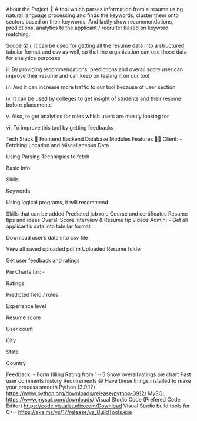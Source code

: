 
About the Project 🥱
A tool which parses information from a resume using natural language processing and finds the keywords, cluster them onto sectors based on their keywords. And lastly show recommendations, predictions, analytics to the applicant / recruiter based on keyword matching.

Scope 😲
i. It can be used for getting all the resume data into a structured tabular format and csv as well, so that the organization can use those data for analytics purposes

ii. By providing recommendations, predictions and overall score user can improve their resume and can keep on testing it on our tool

iii. And it can increase more traffic to our tool because of user section

iv. It can be used by colleges to get insight of students and their resume before placements

v. Also, to get analytics for roles which users are mostly looking for

vi. To improve this tool by getting feedbacks

Tech Stack 🍻
Frontend
Backend
Database
Modules
Features 🤦‍♂️
Client: -
Fetching Location and Miscellaneous Data

Using Parsing Techniques to fetch

Basic Info

Skills

Keywords

Using logical programs, it will recommend

Skills that can be added
Predicted job role
Course and certificates
Resume tips and ideas
Overall Score
Interview & Resume tip videos
Admin: -
Get all applicant’s data into tabular format

Download user’s data into csv file

View all saved uploaded pdf in Uploaded Resume folder

Get user feedback and ratings

Pie Charts for: -

Ratings

Predicted field / roles

Experience level

Resume score

User count

City

State

Country

Feedback: -
Form filling
Rating from 1 – 5
Show overall ratings pie chart
Past user comments history
Requirements 😅
Have these things installed to make your process smooth
Python (3.9.12) https://www.python.org/downloads/release/python-3912/
MySQL https://www.mysql.com/downloads/
Visual Studio Code (Prefered Code Editor) https://code.visualstudio.com/Download
Visual Studio build tools for C++ https://aka.ms/vs/17/release/vs_BuildTools.exe
